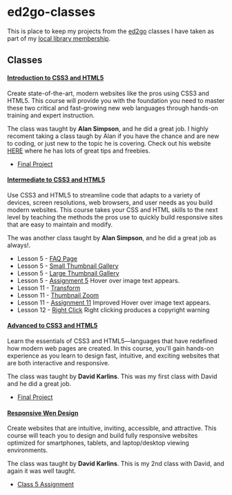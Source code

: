 # ed2go-classes
This is place to keep my projects from the [ed2go](https://www.ed2go.com/) classes I have taken as part of my [local library membership](https://calgarylibrary.ca/).

## Classes

#### [Introduction to CSS3 and HTML5](https://www.ed2go.com/courses/computer-science/programming/ilc/css-and-xhtml-introduction)
Create state-of-the-art, modern websites like the pros using CSS3 and HTML5. This course will provide you with the foundation you need to master these two critical and fast-growing new web languages through hands-on training and expert instruction. 

The class was taught by **Alan Simpson**, and he did a great job. I highly recoment taking a class taugh by Alan if you have the chance and are new to coding, or just new to the topic he is covering. Check out his website [HERE](https://alansimpson.me/) where he has lots of great tips and freebies.  

* [Final Project](https://thebimsider.github.io/ed2go-classes/Intro-CSS3-HTML5/final-project/)   

#### [Intermediate to CSS3 and HTML5](https://www.ed2go.com/courses/computer-science/programming/ilc/css-and-xhtml-intermediate)
Use CSS3 and HTML5 to streamline code that adapts to a variety of devices, screen resolutions, web browsers, and user needs as you build modern websites. This course takes your CSS and HTML skills to the next level by teaching the methods the pros use to quickly build responsive sites that are easy to maintain and modify.   

The was another class taught by **Alan Simpson**, and he did a great job as always!.   

* Lesson 5 - [FAQ Page](https://thebimsider.github.io/ed2go-classes/Inter-CSS3-HTML5/Lesson5-2/)      
* Lesson 5 - [Small Thumbnail Gallery](https://thebimsider.github.io/ed2go-classes/Inter-CSS3-HTML5/Lesson5-3/)   
* Lesson 5 - [Large Thumbnail Gallery](https://thebimsider.github.io/ed2go-classes/Inter-CSS3-HTML5/Lesson5-4/)   
* Lesson 5 - [Assignment 5](https://thebimsider.github.io/ed2go-classes/Inter-CSS3-HTML5/Lesson5-A/) Hover over image text appears.      
* Lesson 11 - [Transform](https://thebimsider.github.io/ed2go-classes/Inter-CSS3-HTML5/Lesson11-1/)      
* Lesson 11 - [Thumbnail Zoom](https://thebimsider.github.io/ed2go-classes/Inter-CSS3-HTML5/Lesson11-2/)      
* Lesson 11 - [Assignment 11](https://thebimsider.github.io/ed2go-classes/Inter-CSS3-HTML5/Lesson11-A/) Improved Hover over image text appears.   
* Lesson 12 - [Right Click](https://thebimsider.github.io/ed2go-classes/Inter-CSS3-HTML5/Lesson12-1/) Right clicking produces a copyright warning

#### [Advanced to CSS3 and HTML5](https://www.ed2go.com/courses/computer-science/programming/ilc/advanced-css3-html5)
Learn the essentials of CSS3 and HTML5—languages that have redefined how modern web pages are created. In this course, you'll gain hands-on experience as you learn to design fast, intuitive, and exciting websites that are both interactive and responsive.

The class was taught by **David Karlins**. This was my first class with David and he did a great job.   

* [Final Project](https://thebimsider.github.io/ed2go-classes/Advan-CSS3-HTML5/final-project/)   

#### [Responsive Wen Design](https://www.ed2go.com/courses/computer-science/programming/ilc/advanced-css3-html5)
Create websites that are intuitive, inviting, accessible, and attractive. This course will teach you to design and build fully responsive websites optimized for smartphones, tablets, and laptop/desktop viewing environments.    

The class was taught by **David Karlins**. This is my 2nd class with David, and again it was well taught.   

* [Class 5 Assignment](https://thebimsider.github.io/ed2go-classes/Advan-CSS3-HTML5/final-project/) 

